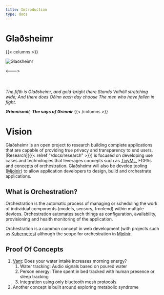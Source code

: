 ```yaml
---
title: Introduction
type: docs
---
```


# Glaðsheimr

{{< columns >}}

![Glaðsheimr](/img/icon.png)

<--->
\
\
\
\
_The fifth is Glaðsheimr,
    and gold-bright there
 Stands Valhöll stretching wide;
  And there does Oðinn
   each day choose
The men who have fallen in fight._

_**Grímnismál, The says of Grímnir**_
{{< /columns >}}


# Vision

Glaðsheimr is an open project to research building complete applications that are capable of providing true privacy and transparency to end users. [Research]({{< relref "/docs/research" >}}) is focused on developing use cases and technologies that leverages concepts such as [TinyML](https://tinymlsummit.org/), FGPAs and concepts of orchestration. Glaðsheimr will also be develop tooling ([Mjolnir](https://github.com/Gladsheimr/mjolnir)) to allow application developers to design, build and orchestrate applications. 

## What is Orchestration?

Orchestration is the automatic process of managing or scheduling the work of individual components (models, sensors, frontend)
within multiple devices. Orchestration automates such things as configuration, availability, provisioning and health monitoring of the application.

Orchestration is a common concept in web development (with projects such as [Kubernetes](https://kubernetes.io/)) although the scope for orchestration in [Mjolnir](https://github.com/Gladsheimr/mjolnir).  


## Proof Of Concepts

1. [Vant](https://github.com/Gladsheimr/csa-vant): Does your water intake increases morning energy?
   1. Water tracking: Audio signals based on poured water
   2. Person energy: Time spent in bed tracked with human presence or sleep tracking 
   3. Integration using only bluetooth mesh protocols
2. Another concept is built around exploring metabolic syndrome 








